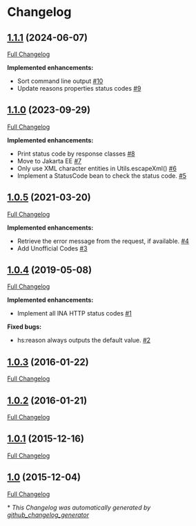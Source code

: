 # Changelog

## [1.1.1](https://github.com/ethauvin/httpstatus/tree/1.1.1) (2024-06-07)

[Full Changelog](https://github.com/ethauvin/httpstatus/compare/1.1.0...1.1.1)

**Implemented enhancements:**

- Sort command line output [\#10](https://github.com/ethauvin/HttpStatus/issues/10)
- Update reasons properties status codes [\#9](https://github.com/ethauvin/HttpStatus/issues/9)

## [1.1.0](https://github.com/ethauvin/httpstatus/tree/1.1.0) (2023-09-29)

[Full Changelog](https://github.com/ethauvin/httpstatus/compare/1.0.5...1.1.0)

**Implemented enhancements:**

- Print status code by response classes [\#8](https://github.com/ethauvin/HttpStatus/issues/8)
- Move to Jakarta EE [\#7](https://github.com/ethauvin/HttpStatus/issues/7)
- Only use XML character entities in Utils.escapeXml\(\) [\#6](https://github.com/ethauvin/HttpStatus/issues/6)
- Implement a StatusCode bean to check the status code. [\#5](https://github.com/ethauvin/HttpStatus/issues/5)

## [1.0.5](https://github.com/ethauvin/httpstatus/tree/1.0.5) (2021-03-20)

[Full Changelog](https://github.com/ethauvin/httpstatus/compare/1.0.4...1.0.5)

**Implemented enhancements:**

- Retrieve the error message from the request, if available. [\#4](https://github.com/ethauvin/HttpStatus/issues/4)
- Add Unofficial Codes [\#3](https://github.com/ethauvin/HttpStatus/issues/3)

## [1.0.4](https://github.com/ethauvin/httpstatus/tree/1.0.4) (2019-05-08)

[Full Changelog](https://github.com/ethauvin/httpstatus/compare/1.0.3...1.0.4)

**Implemented enhancements:**

- Implement all INA HTTP status codes [\#1](https://github.com/ethauvin/HttpStatus/issues/1)

**Fixed bugs:**

- hs:reason always outputs the default value. [\#2](https://github.com/ethauvin/HttpStatus/issues/2)

## [1.0.3](https://github.com/ethauvin/httpstatus/tree/1.0.3) (2016-01-22)

[Full Changelog](https://github.com/ethauvin/httpstatus/compare/1.0.2...1.0.3)

## [1.0.2](https://github.com/ethauvin/httpstatus/tree/1.0.2) (2016-01-21)

[Full Changelog](https://github.com/ethauvin/httpstatus/compare/1.0.1...1.0.2)

## [1.0.1](https://github.com/ethauvin/httpstatus/tree/1.0.1) (2015-12-16)

[Full Changelog](https://github.com/ethauvin/httpstatus/compare/1.0...1.0.1)

## [1.0](https://github.com/ethauvin/httpstatus/tree/1.0) (2015-12-04)

[Full Changelog](https://github.com/ethauvin/httpstatus/compare/ad982eff1b27c31b54df4abae00ac2d4065543d6...1.0)



\* *This Changelog was automatically generated by [github_changelog_generator](https://github.com/github-changelog-generator/github-changelog-generator)*
